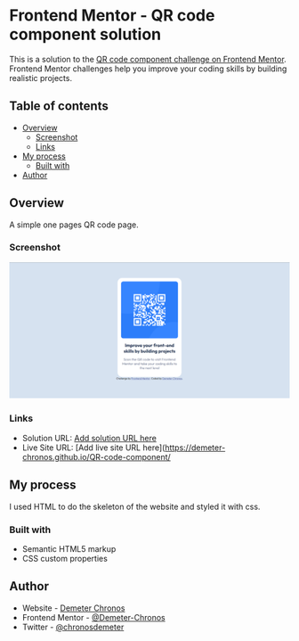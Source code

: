 # Frontend Mentor - QR code component solution

This is a solution to the [QR code component challenge on Frontend Mentor](https://www.frontendmentor.io/challenges/qr-code-component-iux_sIO_H). Frontend Mentor challenges help you improve your coding skills by building realistic projects. 

## Table of contents

- [Overview](#overview)
  - [Screenshot](#screenshot)
  - [Links](#links)
- [My process](#my-process)
  - [Built with](#built-with)
- [Author](#author)

## Overview
A simple one pages QR code page.
### Screenshot

![](/images/Screenshot%20(138).png)

### Links

- Solution URL: [Add solution URL here](https://github.com/Demeter-Chronos/QR-code-component.git)
- Live Site URL: [Add live site URL here](https://demeter-chronos.github.io/QR-code-component/

## My process
I used HTML to do the skeleton of the website and styled it with css.

### Built with

- Semantic HTML5 markup
- CSS custom properties

## Author

- Website - [Demeter Chronos](https://www.your-site.com)
- Frontend Mentor - [@Demeter-Chronos](https://www.frontendmentor.io/profile/Demeter-Chronos)
- Twitter - [@chronosdemeter](https://www.twitter.com/chronosdemeter)
